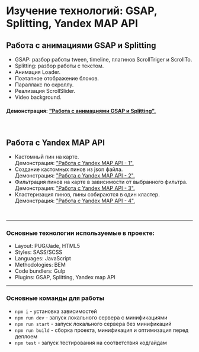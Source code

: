 # Изучение технологий: GSAP, Splitting, Yandex MAP API

## Работа с анимациями GSAP и Splitting
* GSAP: разбор работы tween, timeline, плагинов ScrollTriger и ScrollTo.
* Splitting: разбор работы с текстом.
* Анимация Loader.
* Поэтапное отображение блоков.
* Параллакс по скроллу.
* Реализация ScrollSlider.
* Video background.

#### Демонстрация: ["Работа с анимациями GSAP и Splitting".](https://michaelbezz.github.io/animations/animations.html)

<br>

## Работа с Yandex MAP API
* Кастомный пин на карте.\
Демонстрация: ["Работа с Yandex MAP API - 1".](https://michaelbezz.github.io/animations/map-1.html)
* Создание кастомных пинов из json файла.\
Демонстрация: ["Работа с Yandex MAP API - 2".](https://michaelbezz.github.io/animations/map-2.html)
* Фильтрация пинов на карте в зависимости от выбранного фильтра.\
Демонстрация: ["Работа с Yandex MAP API - 3".](https://michaelbezz.github.io/animations/map-3.html)
* Кластеризация пинов, пины собираются в один кластер.\
Демонстрация: ["Работа с Yandex MAP API - 4".](https://michaelbezz.github.io/animations/map-4.html)

<br>

---

### Основные технологии используемые в проекте:
* Layout: PUG/Jade, HTML5
* Styles: SASS/SCSS
* Languages: JavaScript
* Methodologies: BEM
* Code bundlers: Gulp
* Plugins: GSAP, Splitting, Yandex map API

---

### Основные команды для работы
* `npm i` - установка зависимостей
* `npm run dev` - запуск локального сервера c минификациями
* `npm run start` - запуск локального сервера без минификаций
* `npm run build` - сборка проекта, минификация и оптимизация перед деплоем
* `npm test` - запуск тестирования на соответствия кодгайдам
